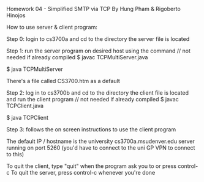 Homework 04 - Simplified SMTP via TCP
By Hung Pham & Rigoberto Hinojos

How to use server & client program:

Step 0: login to cs3700a and cd to the directory the server file is located

Step 1: run the server program on desired host using the command
// not needed if already compiled
$ javac TCPMultiServer.java

$ java TCPMultiServer

There's a file called CS3700.htm as a default

Step 2: log in to cs3700b and cd to the directory the client file is located and
run the client program
// not needed if already compiled
$ javac TCPClient.java

$ java TCPClient

Step 3: follows the on screen instructions to use the client program

The default IP / hostname is the university cs3700a.msudenver.edu server 
running on port 5260 (you'd have to connect to the uni GP VPN to connect to this)

To quit the client, type "quit" when the program ask you to or press control-c
To quit the server, press control-c whenever you're done
